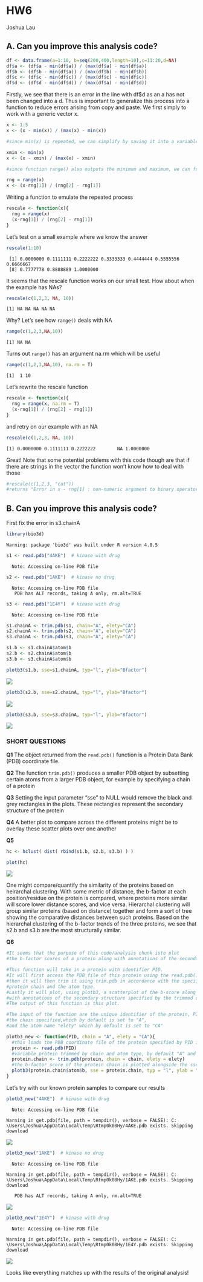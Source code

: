 HW6
================
Joshua Lau

## A. Can you improve this analysis code?

``` r
df <- data.frame(a=1:10, b=seq(200,400,length=10),c=11:20,d=NA) 
df$a <- (df$a - min(df$a)) / (max(df$a) - min(df$a)) 
df$b <- (df$b - min(df$a)) / (max(df$b) - min(df$b)) 
df$c <- (df$c - min(df$c)) / (max(df$c) - min(df$c)) 
df$d <- (df$d - min(df$d)) / (max(df$a) - min(df$d)) 
```

Firstly, we see that there is an error in the line with df\$d as an a
has not been changed into a d. Thus is important to generalize this
process into a function to reduce errors arising from copy and paste. We
first simply to work with a generic vector x.

``` r
x <- 1:5
x <- (x - min(x)) / (max(x) - min(x))

#since min(x) is repeated, we can simplify by saving it into a variable

xmin <- min(x)
x <- (x - xmin) / (max(x) - xmin)

#since function range() also outputs the minimum and maximum, we can further simplify:

rng = range(x)
x <- (x-rng[1]) / (rng[2] - rng[1])
```

Writing a function to emulate the repeated process

``` r
rescale <- function(x){
  rng = range(x)
  (x-rng[1]) / (rng[2] - rng[1])
}
```

Let’s test on a small example where we know the answer

``` r
rescale(1:10)
```

     [1] 0.0000000 0.1111111 0.2222222 0.3333333 0.4444444 0.5555556 0.6666667
     [8] 0.7777778 0.8888889 1.0000000

It seems that the rescale function works on our small test. How about
when the example has NAs?

``` r
rescale(c(1,2,3, NA, 10))
```

    [1] NA NA NA NA NA

Why? Let’s see how `range()` deals with NA

``` r
range(c(1,2,3,NA,10))
```

    [1] NA NA

Turns out `range()` has an argument na.rm which will be useful

``` r
range(c(1,2,3,NA,10), na.rm = T)
```

    [1]  1 10

Let’s rewrite the rescale function

``` r
rescale <- function(x){
  rng = range(x, na.rm = T)
  (x-rng[1]) / (rng[2] - rng[1])
}
```

and retry on our example with an NA

``` r
rescale(c(1,2,3, NA, 10))
```

    [1] 0.0000000 0.1111111 0.2222222        NA 1.0000000

Great! Note that some potential problems with this code though are that
if there are strings in the vector the function won’t know how to deal
with those

``` r
#rescale(c(1,2,3, "cat"))
#returns "Error in x - rng[1] : non-numeric argument to binary operator"
```

## B. Can you improve this analysis code?

First fix the error in s3.chainA

``` r
library(bio3d) 
```

    Warning: package 'bio3d' was built under R version 4.0.5

``` r
s1 <- read.pdb("4AKE")  # kinase with drug 
```

      Note: Accessing on-line PDB file

``` r
s2 <- read.pdb("1AKE")  # kinase no drug 
```

      Note: Accessing on-line PDB file
       PDB has ALT records, taking A only, rm.alt=TRUE

``` r
s3 <- read.pdb("1E4Y")  # kinase with drug 
```

      Note: Accessing on-line PDB file

``` r
s1.chainA <- trim.pdb(s1, chain="A", elety="CA") 
s2.chainA <- trim.pdb(s2, chain="A", elety="CA") 
s3.chainA <- trim.pdb(s3, chain="A", elety="CA") 

s1.b <- s1.chainA$atom$b 
s2.b <- s2.chainA$atom$b 
s3.b <- s3.chainA$atom$b 

plotb3(s1.b, sse=s1.chainA, typ="l", ylab="Bfactor") 
```

![](HW_class6_files/figure-commonmark/unnamed-chunk-22-1.png)

``` r
plotb3(s2.b, sse=s2.chainA, typ="l", ylab="Bfactor") 
```

![](HW_class6_files/figure-commonmark/unnamed-chunk-22-2.png)

``` r
plotb3(s3.b, sse=s3.chainA, typ="l", ylab="Bfactor")
```

![](HW_class6_files/figure-commonmark/unnamed-chunk-22-3.png)

### SHORT QUESTIONS

**Q1** The object returned from the `read.pdb()` function is a Protein
Data Bank (PDB) coordinate file.

**Q2** The function `trim.pdb()` produces a smaller PDB object by
subsetting certain atoms from a larger PDB object, for example by
specifying a chain of a protein

**Q3** Setting the input parameter “sse” to NULL would remove the black
and grey rectangles in the plots. These rectangles represent the
secondary structure of the protein

**Q4** A better plot to compare across the different proteins might be
to overlay these scatter plots over one another

**Q5**

``` r
hc <- hclust( dist( rbind(s1.b, s2.b, s3.b) ) ) 

plot(hc)
```

![](HW_class6_files/figure-commonmark/unnamed-chunk-24-1.png)

One might compare/quantify the similarity of the proteins based on
heirarchal clustering. With some metric of distance, the b-factor at
each position/residue on the protein is compared, where proteins more
similar will score lower distance scores, and vice versa. Hierarchal
clustering will group similar proteins (based on distance) together and
form a sort of tree showing the comparative distances between such
proteins. Based on the hierarchal clustering of the b-factor trends of
the three proteins, we see that s2.b and s3.b are the most structurally
similar.

**Q6**

``` r
#It seems that the purpose of this code/analysis chunk isto plot
#the b-factor scores of a protein along with annotations of the secondary structure 

#This function will take in a protein with identifier PID. 
#It will first access the PDB file of this protein using the read.pdb() function 
#then it will then trim it using trim.pdb in accordance with the specifications of the 
#protein chain and the atom type. 
#Lastly it will plot, using plotb3, a scatterplot of the b-score along the protein chain
#with annotations of the secondary structure specified by the trimmed object. 
#The output of this function is this plot. 

#The input of the function are the unique identifier of the protein, PID
#the chain specified,which by default is set to "A", 
#and the atom name "elety" which by default is set to "CA"

plotb3_new <- function(PID, chain = "A", elety = "CA"){
  #this loads the PDB coordinate file of the protein specified by PID into protein
  protein <- read.pdb(PID) 
  #variable protein trimmed by chain and atom type, by default "A" and "CA"
  protein.chain <- trim.pdb(protein, chain = chain, elety = elety)
  #the b-factor score of the protein chain is plotted alongside the sse protein.chain
  plotb3(protein.chain$atom$b, sse = protein.chain, typ = "l", ylab = "Bfactor")
}
```

Let’s try with our known protein samples to compare our results

``` r
plotb3_new("4AKE")  # kinase with drug 
```

      Note: Accessing on-line PDB file

    Warning in get.pdb(file, path = tempdir(), verbose = FALSE): C:
    \Users\Joshua\AppData\Local\Temp\Rtmp0k08Hy/4AKE.pdb exists. Skipping download

![](HW_class6_files/figure-commonmark/unnamed-chunk-28-1.png)

``` r
plotb3_new("1AKE")  # kinase no drug 
```

      Note: Accessing on-line PDB file

    Warning in get.pdb(file, path = tempdir(), verbose = FALSE): C:
    \Users\Joshua\AppData\Local\Temp\Rtmp0k08Hy/1AKE.pdb exists. Skipping download

       PDB has ALT records, taking A only, rm.alt=TRUE

![](HW_class6_files/figure-commonmark/unnamed-chunk-28-2.png)

``` r
plotb3_new("1E4Y")  # kinase with drug 
```

      Note: Accessing on-line PDB file

    Warning in get.pdb(file, path = tempdir(), verbose = FALSE): C:
    \Users\Joshua\AppData\Local\Temp\Rtmp0k08Hy/1E4Y.pdb exists. Skipping download

![](HW_class6_files/figure-commonmark/unnamed-chunk-28-3.png)

Looks like everything matches up with the results of the original
analysis!
